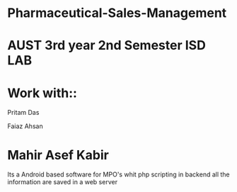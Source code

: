 Pharmaceutical-Sales-Management
===============================
AUST 3rd year 2nd Semester ISD LAB
===============================
Work with::
===============================
Pritam Das

Faiaz Ahsan

Mahir Asef Kabir
===============================
Its a Android based software for MPO's whit php scripting in backend
all the information are saved in a web server
